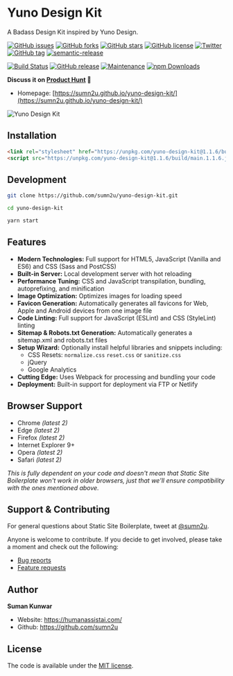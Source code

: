 # Yuno Design Kit &nbsp;
A Badass Design Kit inspired by Yuno Design.

[![GitHub issues](https://img.shields.io/github/issues/sumn2u/yuno-design-kit)](https://github.com/sumn2u/yuno-design-kit/issues) [![GitHub forks](https://img.shields.io/github/forks/sumn2u/yuno-design-kit)](https://github.com/sumn2u/yuno-design-kit/network)
[![GitHub stars](https://img.shields.io/github/stars/sumn2u/yuno-design-kit)](https://github.com/sumn2u/yuno-design-kit/stargazers)
[![GitHub license](https://img.shields.io/github/license/sumn2u/yuno-design-kit)](https://github.com/sumn2u/yuno-design-kit/blob/master/LICENSE)
 [![Twitter](https://img.shields.io/twitter/url/https/github.com/sumn2u/yuno-design-kit.svg?style=social)](https://twitter.com/intent/tweet?text=Wow:&url=https%3A%2F%2Fgithub.com%2Fsumn2u%2Fyuno-design-kit)
[![GitHub tag](https://img.shields.io/github/tag/sumn2u/yuno-design-kit.svg)](https://GitHub.com/sumn2u/yuno-design-kit/tags/)
[![semantic-release](https://img.shields.io/badge/%20%20%F0%9F%93%A6%F0%9F%9A%80-semantic--release-e10079.svg)](https://github.com/semantic-release/semantic-release)

[![Build Status](https://travis-ci.org/sumn2u/yuno-design-kit.svg?branch=master)](https://travis-ci.org/sumn2u/yuno-design-kit)
[![GitHub release](https://img.shields.io/github/release/sumn2u/yuno-design-kit.svg)](https://GitHub.com/sumn2u/yuno-design-kit/releases/)
[![Maintenance](https://img.shields.io/badge/Maintained%3F-yes-green.svg)](https://GitHub.com/sumn2u/yuno-design-kit/graphs/commit-activity)
<a href="https://npmjs.com/package/money-cli"><img src="https://img.shields.io/npm/dt/yuno-design-kit.svg" alt="npm Downloads"></a> 

**Discuss it on [Product Hunt](https://www.producthunt.com/posts/yuno-design-kit) 🦄**


* Homepage: [https://sumn2u.github.io/yuno-design-kit/](https://sumn2u.github.io/yuno-design-kit/)

![Yuno Design Kit](./images/yuno-design-kit.png)

## Installation
```html
<link rel="stylesheet" href="https://unpkg.com/yuno-design-kit@1.1.6/build/style.1.1.6.css">
<script src="https://unpkg.com/yuno-design-kit@1.1.6/build/main.1.1.6.js"></script>
```


## Development

```bash
git clone https://github.com/sumn2u/yuno-design-kit.git
 ```
 
 ```bash
cd yuno-design-kit
 ```
 
 ```bash
yarn start
 ```
 
 ## Features

* **Modern Technologies:** Full support for HTML5, JavaScript (Vanilla and ES6) and CSS (Sass and PostCSS)
* **Built-in Server:** Local development server with hot reloading
* **Performance Tuning:** CSS and JavaScript transpilation, bundling, autoprefixing, and minification
* **Image Optimization:** Optimizes images for loading speed
* **Favicon Generation:** Automatically generates all favicons for Web, Apple and Android devices from one image file
* **Code Linting:** Full support for JavaScript (ESLint) and CSS (StyleLint) linting
* **Sitemap & Robots.txt Generation:** Automatically generates a sitemap.xml and robots.txt files
* **Setup Wizard:** Optionally install helpful libraries and snippets including:
  * CSS Resets: `normalize.css` `reset.css` or `sanitize.css`
  * jQuery
  * Google Analytics
* **Cutting Edge:** Uses Webpack for processing and bundling your code 
* **Deployment:** Built-in support for deployment via FTP or Netlify 

## Browser Support

* Chrome _\(latest 2\)_
* Edge _\(latest 2\)_
* Firefox _\(latest 2\)_
* Internet Explorer 9+
* Opera _\(latest 2\)_
* Safari _\(latest 2\)_

_This  is fully dependent on your code and doesn't mean that Static Site Boilerplate won't work in older browsers, just that we'll ensure compatibility with the ones mentioned above._

## Support & Contributing

For general questions about Static Site Boilerplate, tweet at [@sumn2u](https://twitter.com/sumn2u).

Anyone is welcome to contribute. If you decide to get involved, please take a moment and check out the following:

* [Bug reports](.github/ISSUE_TEMPLATE/bug_report.md)
* [Feature requests](.github/ISSUE_TEMPLATE/feature_request.md)

## Author

**Suman Kunwar**

-   Website: <https://humanassistai.com/>
-   Github: <https://github.com/sumn2u>

## License

The code is available under the [MIT license](LICENSE).
